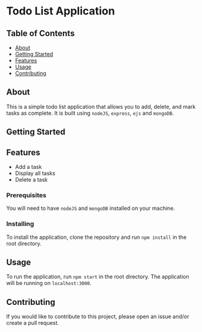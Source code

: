 # Todo List Application

## Table of Contents

- [About](#about)
- [Getting Started](#getting_started)
- [Features](#features)
- [Usage](#usage)
- [Contributing](../CONTRIBUTING.md)

## About <a name = "about"></a>

This is a simple todo list application that allows you to add, delete, and mark tasks as complete. It is built using ```nodeJS```, ```express```, ```ejs``` and ```mongoDB```.

## Getting Started <a name = "getting_started"></a>

## Features <a name = "features"></a>

- Add a task
- Display all tasks
- Delete a task

### Prerequisites

You will need to have ```nodeJS``` and ```mongoDB``` installed on your machine.

### Installing

To install the application, clone the repository and run ```npm install``` in the root directory.

## Usage <a name = "usage"></a>

To run the application, run ```npm start``` in the root directory. The application will be running on ```localhost:3000```.

## Contributing <a name = "contributing"></a>

If you would like to contribute to this project, please open an issue and/or create a pull request.
